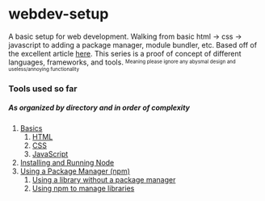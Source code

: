 # webdev-setup
A basic setup for web development.
Walking from basic html -> css -> javascript to adding a package manager, module bundler, etc.
Based off of the excellent article [here](https://medium.com/@peterxjang/modern-javascript-explained-for-dinosaurs-f695e9747b70).
This series is a proof of concept of different languages, frameworks, and tools.
<sup><sub>Meaning please ignore any abysmal design and useless/annoying functionality</sub></sup>

### Tools used so far
##### As organized by directory and in order of complexity
1. [Basics](01Basics)
   1. [HTML](01Basics/01HTML)
   1. [CSS](01Basics/02CSS)
   1. [JavaScript](01Basics/03JavaScript)
1. [Installing and Running Node](02Node)
1. [Using a Package Manager (npm)](03PackageManager)
   1. [Using a library without a package manager](03PackageManager/01WithoutPackageManager)
   1. [Using npm to manage libraries](03PackageManager/02UsingNPM)
